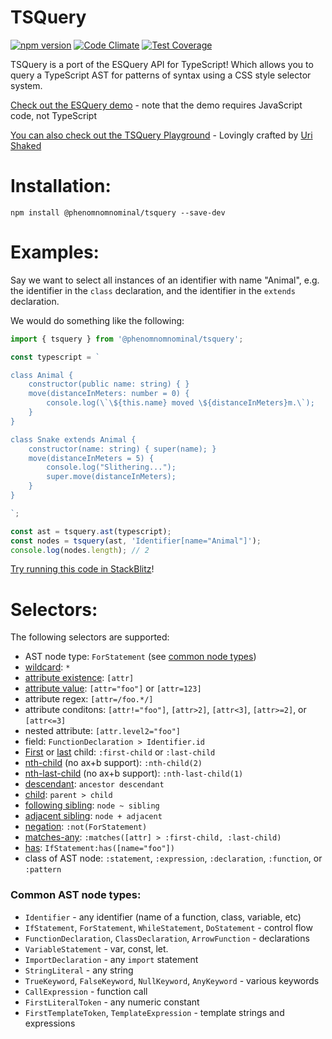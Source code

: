 # TSQuery

[![npm version](https://img.shields.io/npm/v/@phenomnomnominal/tsquery.svg)](https://img.shields.io/npm/v/@phenomnomnominal/tsquery.svg)
[![Code Climate](https://codeclimate.com/github/phenomnomnominal/tsquery/badges/gpa.svg)](https://codeclimate.com/github/phenomnomnominal/tsquery)
[![Test Coverage](https://codeclimate.com/github/phenomnomnominal/tsquery/coverage.svg)](https://codeclimate.com/github/phenomnomnominal/tsquery/coverage)

TSQuery is a port of the ESQuery API for TypeScript! Which allows you to query a TypeScript AST for patterns of syntax using a CSS style selector system. 

[Check out the ESQuery demo](https://estools.github.io/esquery/) - note that the demo requires JavaScript code, not TypeScript

[You can also check out the TSQuery Playground](https://tsquery-playground.firebaseapp.com) - Lovingly crafted by [Uri Shaked]( https://github.com/urish)


# Installation:

```
npm install @phenomnomnominal/tsquery --save-dev
```

# Examples:

Say we want to select all instances of an identifier with name "Animal", e.g. the identifier in the `class` declaration, and the identifier in the `extends` declaration.

We would do something like the following:

```ts
import { tsquery } from '@phenomnomnominal/tsquery';

const typescript = `

class Animal {
    constructor(public name: string) { }
    move(distanceInMeters: number = 0) {
        console.log(\`\${this.name} moved \${distanceInMeters}m.\`);
    }
}

class Snake extends Animal {
    constructor(name: string) { super(name); }
    move(distanceInMeters = 5) {
        console.log("Slithering...");
        super.move(distanceInMeters);
    }
}

`;

const ast = tsquery.ast(typescript);
const nodes = tsquery(ast, 'Identifier[name="Animal"]');
console.log(nodes.length); // 2
```

[Try running this code in StackBlitz](https://stackblitz.com/edit/tsquery-examples)!

# Selectors:

The following selectors are supported:
* AST node type: `ForStatement` (see [common node types](#common-ast-node-types))
* [wildcard](http://dev.w3.org/csswg/selectors4/#universal-selector): `*`
* [attribute existence](http://dev.w3.org/csswg/selectors4/#attribute-selectors): `[attr]`
* [attribute value](http://dev.w3.org/csswg/selectors4/#attribute-selectors): `[attr="foo"]` or `[attr=123]`
* attribute regex: `[attr=/foo.*/]`
* attribute conditons: `[attr!="foo"]`, `[attr>2]`, `[attr<3]`, `[attr>=2]`, or `[attr<=3]`
* nested attribute: `[attr.level2="foo"]`
* field: `FunctionDeclaration > Identifier.id`
* [First](http://dev.w3.org/csswg/selectors4/#the-first-child-pseudo) or [last](http://dev.w3.org/csswg/selectors4/#the-last-child-pseudo) child: `:first-child` or `:last-child`
* [nth-child](http://dev.w3.org/csswg/selectors4/#the-nth-child-pseudo) (no ax+b support): `:nth-child(2)`
* [nth-last-child](http://dev.w3.org/csswg/selectors4/#the-nth-last-child-pseudo) (no ax+b support): `:nth-last-child(1)`
* [descendant](http://dev.w3.org/csswg/selectors4/#descendant-combinators): `ancestor descendant`
* [child](http://dev.w3.org/csswg/selectors4/#child-combinators): `parent > child`
* [following sibling](http://dev.w3.org/csswg/selectors4/#general-sibling-combinators): `node ~ sibling`
* [adjacent sibling](http://dev.w3.org/csswg/selectors4/#adjacent-sibling-combinators): `node + adjacent`
* [negation](http://dev.w3.org/csswg/selectors4/#negation-pseudo): `:not(ForStatement)`
* [matches-any](http://dev.w3.org/csswg/selectors4/#matches): `:matches([attr] > :first-child, :last-child)`
* [has](https://drafts.csswg.org/selectors-4/#has-pseudo): `IfStatement:has([name="foo"])`
* class of AST node: `:statement`, `:expression`, `:declaration`, `:function`, or `:pattern`

### Common AST node types:

* `Identifier` - any identifier (name of a function, class, variable, etc)
* `IfStatement`, `ForStatement`, `WhileStatement`, `DoStatement` - control flow
* `FunctionDeclaration`, `ClassDeclaration`, `ArrowFunction` - declarations
* `VariableStatement` - var, const, let.
* `ImportDeclaration` - any `import` statement
* `StringLiteral` - any string
* `TrueKeyword`, `FalseKeyword`, `NullKeyword`, `AnyKeyword` - various keywords
* `CallExpression` - function call
* `FirstLiteralToken` - any numeric constant
* `FirstTemplateToken`, `TemplateExpression` - template strings and expressions
